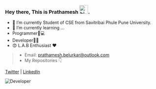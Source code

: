 
### Hey there, This is Prathamesh <img src="https://user-images.githubusercontent.com/1303154/88677602-1635ba80-d120-11ea-84d8-d263ba5fc3c0.gif" width="28px" alt="hi">.


- 🔭 I’m currently Student of CSE from Savitribai Phule Pune University.
- 🌱 I’m currently learning ...
- Programmer👦💻
- Developer👨‍💻
- 😍 L.A.B Enthusiast ❤
> - Email: prathamesh.belurkar@outlook.com
> - My Repositories 👇
> 
[Twitter](https://twitter.com/the_pbx_) | [LinkedIn](https://in.linkedin.com/in/prathameshbelurkar)

![Developer](https://media.giphy.com/media/VTtANKl0beDFQRLDTh/giphy.gif)

 
